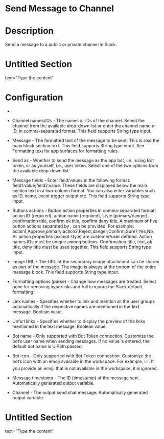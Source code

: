 ﻿# Send Message to Channel

# Description

Send a message to a public or private channel in Slack.

# Untitled Section

text="Type the content"

# Configuration

* 
* Channel names/IDs - The names or IDs of the channel. Select the channel from the available drop-down list or enter the channel name or ID, in comma-separated format. This field supports String type input.
* Message - The formatted text of the message to be sent. This is also the main block section text. This field supports String type input. See Formatting text for app surfaces for formatting rules.
* Send as - Whether to send the message as the app bot, i.e., using Bot token, or as yourself, i.e., user token. Select one of the two options from the available drop-down list.
* Message fields - Enter field/values in the following format: field1:value;field2:value. These fields are displayed below the main section text in a two-column format. You can also enter variables such as ID, name, event trigger output etc. This field supports String type input.
* Buttons actions - Button action properties in comma-separated format: action ID (required), action name (required), style (primary/danger), confirmation title, confirm ok title, confirm deny title. A maximum of five button actions separated by ; can be provided. For example: action1,Approve,primary;action2,Reject,danger;Confirm,Sure?,Yes,No. All action properties (except style) are customer/user defined. Action names IDs must be unique among buttons. Confirmation title, text, ok title, deny title must be used together. This field supports String type input.
* Image URL - The URL of the secondary image attachment can be shared as part of the message. The image is always at the bottom of the entire message block. This field supports String type input.







* Formatting options (parse) - Change how messages are treated. Select none for removing hyperlinks and full to ignore the Slack default formatting.
* Link names - Specifies whether to link and mention all the user groups automatically if the respective names are mentioned in the text message. Boolean value.
* Unfurl links - Specifies whether to display the preview of the links mentioned in the text message. Boolean value.
* Bot name - Only supported with Bot Token connection. Customize the bot’s user name when sending messages. If no value is entered, the default bot name is UiPath.passed.
* Bot icon - Only supported with Bot Token connection. Customize the bot’s icon with an emoji available in the workspace. For example, :chart_with_upwards_trend:. If you provide an emoji that is not available in the workspace, it is ignored.



* Message timestamp - The ID (timestamp) of the message sent. Automatically generated output variable.
* Channel - The output send chat message. Automatically generated output variable.

# Untitled Section

text="Type the content"
